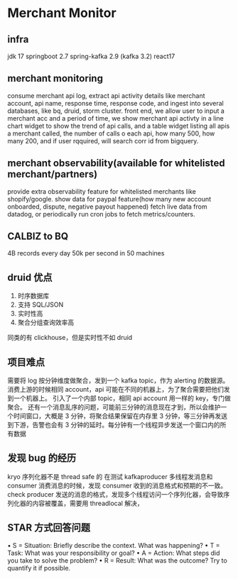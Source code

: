 # Merchant Monitor

## infra

jdk 17
springboot 2.7
spring-kafka 2.9 (kafka 3.2)
react17

## merchant monitoring

consume merchant api log, extract api activity details like merchant account, api name, response time, response code, and ingest into several databases, like bq, druid, storm cluster.
front end, we allow user to input a merchant acc and a period of time, we show merchant api activty in a line chart widget to show the trend of api calls, and a table widget listing all apis a merchant called, the number of calls o each api, how many 500, how many 200, and if user rqquired, will search corr id from bigquery.

## merchant observability(available for whitelisted merchant/partners)

provide extra observability feature for whitelisted merchants like shopify/google.
show data for paypal feature(how many new account onboarded, dispute, negative payout happened)
fetch live data from datadog, or periodically run cron jobs to fetch metrics/counters.

## CALBIZ to BQ

4B records every day
50k per second in 50 machines

## druid 优点

1. 时序数据库
2. 支持 SQL/JSON
3. 实时性高
4. 聚合分组查询效率高

同类的有 clickhouse，但是实时性不如 druid

## 项目难点

需要将 log 按分钟维度做聚合，发到一个 kafka topic，作为 alerting 的数据源。消费上游的时候相同 account，api 可能在不同的机器上，为了聚合需要把他们发到一个机器上。
引入了一个内部 topic，相同 api account 用一样的 key，专门做聚合。
还有一个消息乱序的问题，可能前三分钟的消息现在才到，所以会维护一个时间窗口，大概是 3 分钟，将聚合结果保留在内存里 3 分钟，等三分钟再发送到下游，告警也会有 3 分钟的延时。每分钟有一个线程异步发送一个窗口内的所有数据

## 发现 bug 的经历

kryo 序列化器不是 thread safe 的
在测试 kafkaproducer 多线程发消息和 consumer 消费消息的时候，发现 consumer 收到的消息格式和预期的不一致。check producer 发送的消息的格式，发现多个线程访问一个序列化器，会导致序列化器的内容被覆盖，需要用 threadlocal 解决，

## STAR 方式回答问题

• S = Situation: Briefly describe the context. What was happening?
• T = Task: What was your responsibility or goal?
• A = Action: What steps did you take to solve the problem?
• R = Result: What was the outcome? Try to quantify it if possible.

